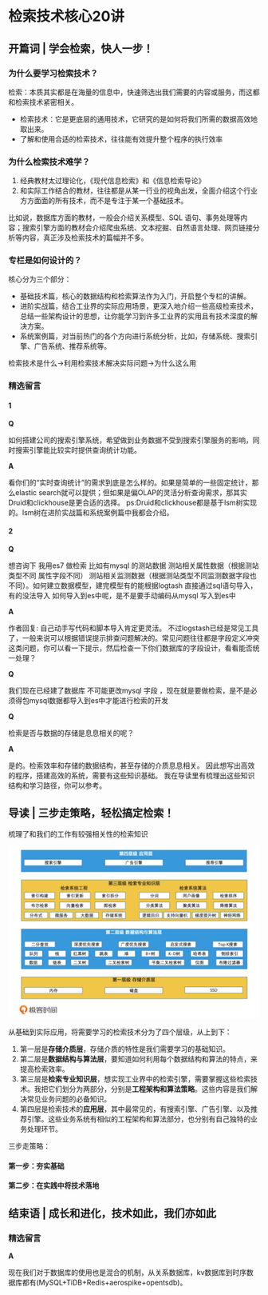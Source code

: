 # 检索技术核心20讲 #

## 开篇词 | 学会检索，快人一步！ ##

### 为什么要学习检索技术？ ###

检索：本质其实都是在海量的信息中，快速筛选出我们需要的内容或服务，而这都和检索技术紧密相关。

* 检索技术：它是更底层的通用技术，它研究的是如何将我们所需的数据高效地取出来。
* 了解和使用合适的检索技术，往往能有效提升整个程序的执行效率

### 为什么检索技术难学？ ###

1. 经典教材太过理论化，《现代信息检索》和《信息检索导论》
2. 和实际工作结合的教材，往往都是从某一行业的视角出发，全面介绍这个行业方方面面的所有技术，而不是专注于某一个基础技术。

比如说，数据库方面的教材，一般会介绍关系模型、SQL 语句、事务处理等内容；搜索引擎方面的教材会介绍爬虫系统、文本挖掘、自然语言处理、网页链接分析等内容，真正涉及检索技术的篇幅并不多。

### 专栏是如何设计的？ ###

核心分为三个部分：

* 基础技术篇，核心的数据结构和检索算法作为入门，开启整个专栏的讲解。
* 进阶实战篇，结合工业界的实际应用场景，更深入地介绍一些高级检索技术，总结一些架构设计的思想，让你能学习到许多工业界的实用且有技术深度的解决方案。
* 系统案例篇，对当前热门的各个方向进行系统分析，比如，存储系统、搜索引擎、广告系统、推荐系统等。

检索技术是什么->利用检索技术解决实际问题->为什么这么用

### 精选留言 ###

#### 1 ####

**Q**

如何搭建公司的搜索引擎系统，希望做到业务数据不受到搜索引擎服务的影响，同时搜索引擎能比较实时提供查询统计功能。

**A**

看你们的“实时查询统计”的需求到底是怎么样的。如果是简单的一些固定统计，那么elastic search就可以提供；但如果是偏OLAP的灵活分析查询需求，那其实Druid和clickhouse是更合适的选择。
ps:Druid和clickhouse都是基于lsm树实现的。lsm树在进阶实战篇和系统案例篇中我都会介绍。

#### 2 ####

**Q**

想咨询下 我用es7 做检索 比如有mysql 的测站数据 测站相关属性数据（根据测站类型不同 属性字段不同） 测站相关监测数据（根据测站类型不同监测数据字段也不同）。如何建立数据模型，建完模型有的能根据logtash 直接通过sql语句导入，有的没法导入 如何导入到es中呢，是不是要手动编码从mysql 写入到es中

**A**

作者回复: 自己动手写代码和脚本导入肯定更灵活。
不过logstash已经是常见工具了，一般来说可以根据错误提示排查问题解决的。常见问题往往都是字段定义冲突这类问题，你可以看一下提示，然后检查一下你们数据库的字段设计，看看能否统一处理？

**Q**

我们现在已经建了数据库 不可能更改mysql 字段 ，现在就是要做检索，是不是必须得包mysql数据都导入到es中才能进行检索的开发

**Q**

检索是否与数据的存储是息息相关的呢？

**A**

是的。检索效率和存储的数据结构，甚至存储的介质息息相关。
因此想写出高效的程序，搭建高效的系统，需要有这些知识基础。
我在导读里有梳理出这些知识结构和学习路径，你可以参考。

## 导读 | 三步走策略，轻松搞定检索！ ##

梳理了和我们的工作有较强相关性的检索知识

![e52a8e884afb93930bffec212a97df34.jpg](img/e52a8e884afb93930bffec212a97df34.jpg)

从基础到实际应用，将需要学习的检索技术分为了四个层级，从上到下：

1. 第一层是**存储介质层**，存储介质的特性是我们需要学习的基础知识。
2. 第二层是**数据结构与算法层**，要知道如何利用每个数据结构和算法的特点，来提高检索效率。
3. 第三层是**检索专业知识层**，想实现工业界中的检索引擎，需要掌握这些检索技术。我把它们划分为两部分，分别是**工程架构和算法策略**。这些内容是我们解决常见业务问题的必备知识。
4. 第四层是检索技术的**应用层**，其中最常见的，有搜索引擎、广告引擎、以及推荐引擎。这些业务系统有相似的工程架构和算法部分，也分别有自己独特的业务处理环节。

三步走策略：

#### 第一步：夯实基础 ####

#### 第二步：在实践中将技术落地 ####



## 结束语 | 成长和进化，技术如此，我们亦如此 ##

### 精选留言 ###

**A**

现在我们对于数据库的使用也是混合的机制，从关系数据库，kv数据库到时序数据库都有(MySQL+TiDB+Redis+aerospike+opentsdb)。


